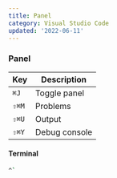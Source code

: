 ```yaml
---
title: Panel
category: Visual Studio Code
updated: '2022-06-11'
---
```


### Panel

| Key   | Description   |
| ----- | ------------- |
| `⌘J`  | Toggle panel  |
| `⇧⌘M` | Problems      |
| `⇧⌘U` | Output        |
| `⇧⌘Y` | Debug console |

#### Terminal

```bash
^`
```
